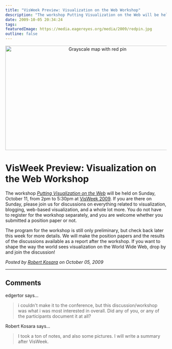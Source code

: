 ```yaml
---
title: "VisWeek Preview: Visualization on the Web Workshop"
description: "The workshop Putting Visualization on the Web will be held on Sunday, October 11, from 2pm to 5:30pm at VisWeek 2009. If you are there on Sunday, please join us for discussions on everything related to visualization, blogging, web-based visualization, and a whole lot more. You do not have to register for the workshop separately, and you are welcome whether you submitted a position paper or not."
date: 2009-10-05 20:34:24
tags: 
featuredImage: https://media.eagereyes.org/media/2009/redpin.jpg
outline: false
---
```


<p align="center"><img src="https://media.eagereyes.org/media/2009/redpin.jpg" border="0" alt="Grayscale map with red pin" width="560" height="326" /></p>

# VisWeek Preview: Visualization on the Web Workshop

The workshop <em><a href="http://eagereyes.org/viswebworkshop.html">Putting Visualization on the Web</a></em> will be held on Sunday, October 11, from 2pm to 5:30pm at <a href="http://vis.computer.org/VisWeek2009/">VisWeek 2009</a>. If you are there on Sunday, please join us for discussions on everything related to visualization, blogging, web-based visualization, and a whole lot more. You do not have to register for the workshop separately, and you are welcome whether you submitted a position paper or not.
<!--break-->
The program for the workshop is still only preliminary, but check back later this week for more details. We will make the position papers and the results of the discussions available as a report after the workshop. If you want to shape the way the world sees visualization on the World Wide Web, drop by and join the discussion!


_Posted by <a href="/about">Robert Kosara</a> on October 05, 2009_


<aside class="comments">

---
## Comments

edgertor says…
>	<p>i couldn't make it to the conference, but this discussion/workshop was what i was most interested in overall. Did any of you, or any of the participants document it at all?</p>

Robert Kosara says…
>	<p>I took a ton of notes, and also some pictures. I will write a summary after VisWeek.</p>

</aside>

